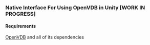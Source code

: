 ### Native Interface For Using OpenVDB in Unity [WORK IN PROGRESS]

#### Requirements
[OpenVDB](https://github.com/AcademySoftwareFoundation/openvdb) and all of its dependencies